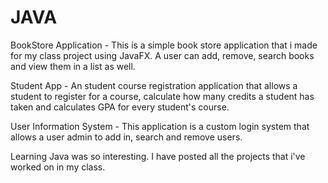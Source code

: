 # JAVA

BookStore Application - This is a simple book store application that i made for my class project using JavaFX. A user can add, remove, search books and view them in a list as well.

Student App - An student course registration application that allows a student to register for a course, calculate how many credits a student has taken and calculates GPA for every student's course.

User Information System - This application is a custom login system that allows a user admin to add in, search and remove users.

Learning Java was so interesting. I have posted all the projects that i've worked on in my class.
